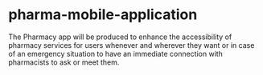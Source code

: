 # pharma-mobile-application
The Pharmacy app will be produced to enhance the accessibility of pharmacy services for users whenever and wherever they want or in case of an emergency situation to have an immediate connection with pharmacists to ask or meet them.
